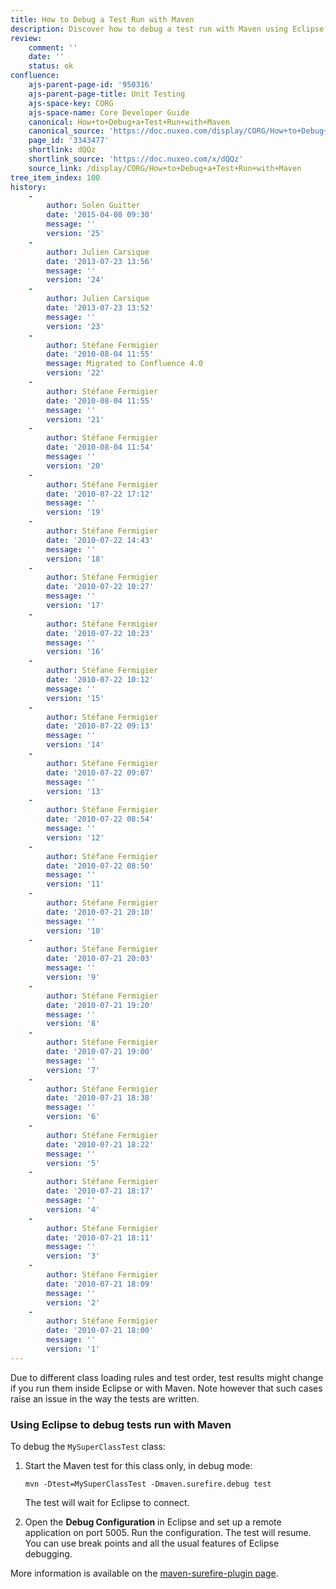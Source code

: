 ```yaml
---
title: How to Debug a Test Run with Maven
description: Discover how to debug a test run with Maven using Eclipse. 
review:
    comment: ''
    date: ''
    status: ok
confluence:
    ajs-parent-page-id: '950316'
    ajs-parent-page-title: Unit Testing
    ajs-space-key: CORG
    ajs-space-name: Core Developer Guide
    canonical: How+to+Debug+a+Test+Run+with+Maven
    canonical_source: 'https://doc.nuxeo.com/display/CORG/How+to+Debug+a+Test+Run+with+Maven'
    page_id: '3343477'
    shortlink: dQQz
    shortlink_source: 'https://doc.nuxeo.com/x/dQQz'
    source_link: /display/CORG/How+to+Debug+a+Test+Run+with+Maven
tree_item_index: 100
history:
    -
        author: Solen Guitter
        date: '2015-04-08 09:30'
        message: ''
        version: '25'
    -
        author: Julien Carsique
        date: '2013-07-23 13:56'
        message: ''
        version: '24'
    -
        author: Julien Carsique
        date: '2013-07-23 13:52'
        message: ''
        version: '23'
    -
        author: Stéfane Fermigier
        date: '2010-08-04 11:55'
        message: Migrated to Confluence 4.0
        version: '22'
    -
        author: Stéfane Fermigier
        date: '2010-08-04 11:55'
        message: ''
        version: '21'
    -
        author: Stéfane Fermigier
        date: '2010-08-04 11:54'
        message: ''
        version: '20'
    -
        author: Stéfane Fermigier
        date: '2010-07-22 17:12'
        message: ''
        version: '19'
    -
        author: Stéfane Fermigier
        date: '2010-07-22 14:43'
        message: ''
        version: '18'
    -
        author: Stéfane Fermigier
        date: '2010-07-22 10:27'
        message: ''
        version: '17'
    -
        author: Stéfane Fermigier
        date: '2010-07-22 10:23'
        message: ''
        version: '16'
    -
        author: Stéfane Fermigier
        date: '2010-07-22 10:12'
        message: ''
        version: '15'
    -
        author: Stéfane Fermigier
        date: '2010-07-22 09:13'
        message: ''
        version: '14'
    -
        author: Stéfane Fermigier
        date: '2010-07-22 09:07'
        message: ''
        version: '13'
    -
        author: Stéfane Fermigier
        date: '2010-07-22 08:54'
        message: ''
        version: '12'
    -
        author: Stéfane Fermigier
        date: '2010-07-22 08:50'
        message: ''
        version: '11'
    -
        author: Stéfane Fermigier
        date: '2010-07-21 20:10'
        message: ''
        version: '10'
    -
        author: Stéfane Fermigier
        date: '2010-07-21 20:03'
        message: ''
        version: '9'
    -
        author: Stéfane Fermigier
        date: '2010-07-21 19:20'
        message: ''
        version: '8'
    -
        author: Stéfane Fermigier
        date: '2010-07-21 19:00'
        message: ''
        version: '7'
    -
        author: Stéfane Fermigier
        date: '2010-07-21 18:38'
        message: ''
        version: '6'
    -
        author: Stéfane Fermigier
        date: '2010-07-21 18:22'
        message: ''
        version: '5'
    -
        author: Stéfane Fermigier
        date: '2010-07-21 18:17'
        message: ''
        version: '4'
    -
        author: Stéfane Fermigier
        date: '2010-07-21 18:11'
        message: ''
        version: '3'
    -
        author: Stéfane Fermigier
        date: '2010-07-21 18:09'
        message: ''
        version: '2'
    -
        author: Stéfane Fermigier
        date: '2010-07-21 18:00'
        message: ''
        version: '1'
---
```


Due to different class loading rules and test order, test results might change if you run them inside Eclipse or with Maven. Note however that such cases raise an issue in the way the tests are written.

### Using Eclipse to debug tests run with Maven

To debug the `MySuperClassTest` class:

1.  Start the Maven test for this class only, in debug mode:

    ```
    mvn -Dtest=MySuperClassTest -Dmaven.surefire.debug test

    ```

    The test will wait for Eclipse to connect.

2.  Open the **Debug Configuration** in Eclipse and set up a remote application on port 5005\. Run the configuration. The test will resume. You can use break points and all the usual features of Eclipse debugging.

More information is available on the [maven-surefire-plugin page](http://maven.apache.org/plugins/maven-surefire-plugin/index.html).

&nbsp;
